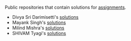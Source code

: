 Public repositories that contain solutions for [assignments](https://github.com/kunal-kushwaha/DSA-Bootcamp-Java/tree/main/assignments).

- Divya Sri Darimisetti's [solutions](https://github.com/irsayvid/problem-attic)
- Mayank Singh's [solutions](https://github.com/mayankkuthar/DSA-with-JAVA)
- Milind Mishra's [solutions](https://github.com/thatbeautifuldream/java-dsa-bootcamp)
- SHIVAM Tyagi's [solutions](https://github.com/ShivamTyagi12345/Java-DSA-solutions)
